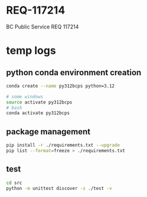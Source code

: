 # REQ-117214
BC Public Service REQ 117214

# temp logs

## python conda environment creation

```bash
conda create --name py312bcps python=3.12

# some windows
source activate py312bcps
# bash
conda activate py312bcps
```

## package management

```bash
pip install -r ./requirements.txt --upgrade
pip list --format=freeze > ./requirements.txt
```

## test

```bash
cd src
python -m unittest discover -s ./test -v
```